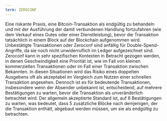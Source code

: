 ```yaml
---
term: ZEROCONF
---
```


Eine riskante Praxis, eine Bitcoin-Transaktion als endgültig zu behandeln und mit der Ausführung der damit verbundenen Handlung fortzufahren (wie dem Verkauf eines Gutes oder einer Dienstleistung), bevor die Transaktion tatsächlich in einem Block auf der Blockchain aufgenommen wird. Unbestätigte Transaktionen oder Zeroconf sind anfällig für Double-Spend-Angriffe, da sie noch nicht unwiderruflich im Ledger aufgezeichnet sind. Zeroconf kann in sehr spezifischen Kontexten in Betracht gezogen werden, in denen Geschwindigkeit eine Priorität ist, wie im Fall von kleinen kommerziellen Transaktionen oder im Fall einer Transaktion zwischen Bekannten. In diesen Situationen wird das Risiko eines doppelten Ausgebens oft als akzeptabel im Vergleich zum Nutzen einer schnellen Transaktion angesehen. Dennoch ist es für bedeutende Transaktionen, insbesondere wenn der Absender unbekannt ist, entscheidend, auf mehrere Bestätigungen zu warten, bevor die Transaktion als unveränderlich betrachtet wird. Der allgemein akzeptierte Standard ist, auf 6 Bestätigungen zu warten, was bedeutet, dass 5 zusätzliche Blöcke nach demjenigen, der die Transaktion enthält, abgebaut werden müssen, um sie als endgültig zu betrachten.